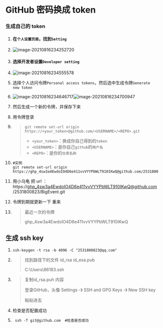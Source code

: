 # GitHub 密码换成 token

### 生成自己的 token

1. #### 在`个人设置页面`，找到`Setting`

2. ![image-20210816234252720](C:\Users\86183\AppData\Roaming\Typora\typora-user-images\image-20210816234252720.png)

3. #### 选择开发者设置`Developer setting`

4. ![image-20210816234555578](C:\Users\86183\AppData\Roaming\Typora\typora-user-images\image-20210816234555578.png)

5. 选择个人访问令牌`Personal access tokens`，然后选中生成令牌`Generate new token`

6. ![image-20210816234646717](C:\Users\86183\AppData\Roaming\Typora\typora-user-images\image-20210816234646717.png)![image-20210816234700947](C:\Users\86183\AppData\Roaming\Typora\typora-user-images\image-20210816234700947.png)

7. 然后生成一个新的令牌，并保存下来

8. 用令牌登录

9. > ```shell
   > git remote set-url origin https://<your_token>@github.com/<USERNAME>/<REPO>.git
   > ```
   >
   > - `<your_token>`：换成你自己得到的`token`
   > - `<USERNAME>`：是你自己`github`的`用户名`
   > - `<REPO>`：是你的`仓库名称`

10. ```shell
    #实例
    git remote set-url origin  https://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@github.com/2531800823/BigEvent.git
    ```

11. 用小乌龟 把 url ： https://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@github.com/2531800823/BigEvent.git

12. 令牌到期就更新一下 重来

13. > 最近一次的令牌
    >
    > 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   
    >
    > 

## 生成 ssh key

1. ```shell
   ssh-keygen -t rsa -b 4096 -C "2531800823@qq.com"
   ```

2. > 找到路径下的文件   id_rsa   id_esa.pub
   >
   > C:\Users\86183\.ssh   

3. > 复制id_rsa.puh 内容
   >
   > 登录GitHub，头像   Settings -》 SSH and GPG Keys  -》 New SSH key
   >
   > 粘贴进去

4. 检查是否配置成功

5. ```shell
    ssh -T git@github.com  #检查是否成功
   ```

   